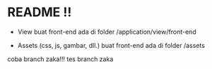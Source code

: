 README !!
========

- View buat front-end ada di folder /application/view/front-end

- Assets (css, js, gambar, dll.) buat front-end ada di folder /assets

coba branch zaka!!!
tes branch zaka